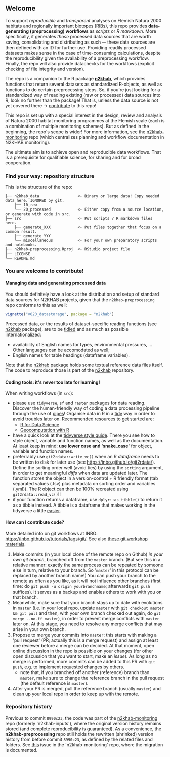 ## Welcome

To support _reproducible_ and _transparent_ analyses on Flemish Natura 2000 habitats and regionally important biotopes (RIBs), this repo provides **data-generating (preprocessing) workflows** as _scripts_ or _R markdown_.
More specifically, it generates _those_ processed data sources that are worth saving, consolidating and distributing as such -- these data sources are then defined with an ID for further use.
Providing readily processed datasets makes sense in the case of time-consuming calculations, despite the reproducibility given the availability of a preprocessing workflow.
Finally, the repo will also provide datachecks for the workflows (explicit checking of file integrity and version).

The repo is a companion to the R package **[n2khab](https://inbo.github.io/n2khab)**, which provides functions that return several datasets as standardized R-objects, as well as functions to do certain preprocessing steps.
So, if you're just looking for a standardized way of reading existing (raw or processed) data sources into R, look no further than the package!
That is, unless the data source is not yet covered there -> [contribute](#you-are-welcome-to-contribute) to this repo!

This repo is set up with a special interest in the design, review and analysis of Natura 2000 habitat monitoring programmes at the Flemish scale (each is a combination of multiple monitoring schemes).
But as defined in the beginning, the repo's scope is wider!
For more information, see the [n2khab-monitoring](https://github.com/inbo/n2khab-monitoring) repo (which centralizes planning and workflow documentation in N2KHAB monitoring).

The ultimate aim is to achieve open and reproducible data workflows. That is a prerequisite for qualifiable science, for sharing and for broad cooperation.



### Find your way: repository structure

This is the structure of the repo:

```
├── n2khab_data                 <- Binary or large data! Copy needed data here. IGNORED by git.
    ├── 10_raw
    └── 20_processed            <- Either copy from a source location, or generate with code in src.
├── src                         <- Put scripts / R markdown files here.
    ├── generate_XXX            <- Put files together that focus on a common result.
    ├── generate_YYY
    └── miscellaneous           <- For your own preparatory scripts and notebooks.
├── n2khab-preprocessing.Rproj  <- RStudio project file
├── LICENSE
└── README.md
```

### You are welcome to contribute!

#### Managing data and generating processed data

You should definitely have a look at the distribution and setup of standard data sources for N2KHAB projects, given that the `n2khab-preprocessing` repo conforms to this as well:

```r
vignette("v020_datastorage", package = "n2khab")
```

Processed data, or the results of dataset-specific reading functions (see [n2khab](https://inbo.github.io/n2khab) package), are to be [tidied](https://r4ds.had.co.nz/tidy-data.html#tidy-data-1) and as much as possible internationalized:

- availability of English names for types, environmental pressures, ...
Other languages can be accomodated as well;
- English names for table headings (dataframe variables).

Note that the [n2khab](https://inbo.github.io/n2khab) package holds some textual reference data files itself.
The code to reproduce those is part of the [n2khab](https://inbo.github.io/n2khab) repository.


#### Coding tools: it's never too late for learning!

When writing workflows (in `src`):

- please use `tidyverse`, `sf` and `raster` packages for data reading.
Discover the human-friendly way of coding a data processing pipeline through the use of [pipes](https://r4ds.had.co.nz/pipes.html)!
Organise data in R in a [tidy](https://r4ds.had.co.nz/tidy-data.html#tidy-data-1) way in order to avoid troubles later on.
Recommended resources to get started are:
    - [R for Data Science](https://r4ds.had.co.nz/)
    - [Geocomputation with R](https://geocompr.robinlovelace.net)
- have a quick look at the [tidyverse style guide](https://style.tidyverse.org/).
There you see how to style object, variable and function names, as well as the documentation.
At least keep in mind: **use lower case and 'snake_case'** for object, variable and function names.
- preferrably use `git2rdata::write_vc()` when an R _dataframe_ needs to be written to disk for later use (see <https://inbo.github.io/git2rdata/>).
Define the sorting order well (avoid ties) by using the `sorting` argument, in order to get meaningful _diffs_ when data are updated later.
The function stores the object in a version-control + R friendly format (tab separated values (.tsv) plus metadata on sorting order and variables (.yml)).
The R object can then be 100% recreated using `git2rdata::read_vc()`!!
- if your function returns a dataframe, use `dplyr::as_tibble()` to return it as a tibble instead.
A tibble is a dataframe that makes working in the tidyverse a little [easier](https://r4ds.had.co.nz/tibbles.html).


#### How can I contribute code?

More detailed info on git workflows at INBO: <https://inbo.github.io/tutorials/tags/git/>.
See also [these git workshop materials](https://inbo.github.io/git-course/index.html).

1. Make commits (in your local clone of the remote repo on Github) _in your own git branch_, branched off from the `master` branch.
(But see this in a relative manner: exactly the same process can be repeated by someone else in turn, relative to your branch.
So '`master`' in this protocol can be replaced by another branch name!)
You can push your branch to the remote as often as you like, as it will not influence other branches (first time: do `git push -u origin yourbranchname`; afterwards `git push` suffices). It serves as a backup and enables others to work with you on that branch.
1. Meanwhile, make sure that your branch stays up to date with evolutions in `master` (i.e. in your local repo, update `master` with `git checkout master && git pull` and then, with your own branch checked out again, do `git merge --no-ff master`), in order to prevent merge conflicts with `master` later on.
At this stage, you need to resolve any merge conflicts that may arise in your own branch.
1. Propose to merge your commits into `master`: this starts with making a 'pull request' (PR; actually this is a merge request) and assign at least one reviewer before a merge can be decided. At that moment, open online discussion in the repo is possible on your changes (for other open discussion that you want to start, make an _issue_). As long as no merge is performed, more commits can be added to this PR with `git push`, e.g. to implement requested changes by others.
    - note that, if you branched off another (reference) branch than `master`, make sure to change the reference branch in the pull request (the default reference is `master`).
1. After your PR is merged, pull the reference branch (usually `master`) and clean up your local repo in order to keep up with the remote.



### Repository history

Previous to commit `8990c23`, the code was part of the [n2khab-monitoring](https://github.com/inbo/n2khab-monitoring) repo (formerly 'n2khab-inputs'), where the original version history remains stored (and complete reproducibility is guaranteed).
As a convenience, the **n2khab-preprocessing** repo still holds the rewritten (shrinked) version history from before commit `8990c23`, as defined by the related files and folders.
See [this](https://github.com/inbo/n2khab-monitoring/issues/28) issue in the 'n2khab-monitoring' repo, where the migration is documented.



